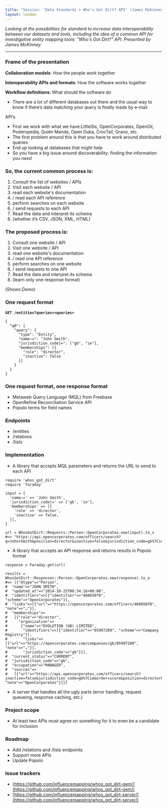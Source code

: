 ```yaml
---
title: "Session: 'Data Standards + Who's Got Dirt? API' (James McKinney)"
layout: london
---
```


_Looking at the possibilities for standard to increase data interoperability between our datasets and tools, including the idea of a common API for investigative entity mapping tools: "Who's Got Dirt?" API. Presented by James McKinney._

***

### Frame of the presentation

**Collaboration models**: How the people work together

**Interoperability APIs and formats**: How the software works together

**Workflow definitions**: What should the software do

* There are a lot of different databases out there and the usual way to know if there’s data matching your query is finally made by e-mail

API’s
* First we work with what we have:LittleSis, OpenCorporates, OpenOil, Poderopedia, Quién Manda, Open Duka, CrocTail, Grano, etc.
* The first problem around this is that you have to work around distributed queries
* End up looking at databases that might help
* So you have a big issue around discoverability: finding the information you _need_ 

### **So, the current common process is:**
1. Consult the list of websites / APIs
1. Visit each website / API
1. read each website's documentation
1. / read each API reference
1. perform searches on each website
1. / send requests to each API
1. Read the data and interpret its schema
1. (whether it’s CSV, JSON, XML, HTML)

### **The proposed process is:**
1. Consult one website / API
1. Visit one website / API
1. read one website's documentation
1. / read one API reference
1. perform searches on one website
1. / send requests to one API
1. Read the data and interpret its schema
1. (learn only one response format)

_(Shows Demo)_

### **One request format**
**`GET /entities?queries=<queries>`**

```
{
  "q0": {
    "query": {
      "type": "Entity",
      "name~=": "John Smith",
      "jurisdiction_code|=": ["gb", "ie"],
      "memberships": [{
        "role": "director",
        "inactive": false
      }]
    }
  }
}
```

### **One request format, one response format**
* Metaweb Query Language (MQL) from Freebase
* OpenRefine Reconciliation Service API
* Popolo terms for field names

### **Endpoints**
* /entities
* /relations
* /lists

### Implementation
* A library that accepts MQL parameters and returns the URL to send to each API

```
require 'whos_got_dirt'
require 'faraday'

input = {
  'name~=' => 'John Smith',
  'jurisdiction_code|=' => ['gb', 'ie'],
  'memberships' => [{
    'role' => 'director',
    'inactive' => false,
  }],
}

url = WhosGotDirt::Requests::Person::OpenCorporates.new(input).to_s
#=> "https://api.opencorporates.com/officers/search?q=John+Smith&position=director&inactive=false&jurisdiction_code=gb%7Cie&order=score"
```

* A library that accepts an API response and returns results in Popolo format

```
response = Faraday.get(url)

results = WhosGotDirt::Responses::Person::OpenCorporates.new(response).to_a
#=> [{"@type"=>"Person",
#  "name"=>"JOHN SMITH",
#  "updated_at"=>"2014-10-25T00:34:16+00:00",
#  "identifiers"=>[{"identifier"=>"46065070", "scheme"=>"OpenCorporates"}],
#  "links"=>[{"url"=>"https://opencorporates.com/officers/46065070", "note"=>"…"}],
#  "memberships"=>
#   [{"role"=>"director",
#     "organization"=>
#      {"name"=>"EVOLUTION (GB) LIMITED",
#       "identifiers"=>[{"identifier"=>"05997209", "scheme"=>"Company Registry"}],
#       "links"=>[{"url"=>"https://opencorporates.com/companies/gb/05997209", "note"=>"…"}],
#       "jurisdiction_code"=>"gb"}}],
#  "current_status"=>"CURRENT",
#  "jurisdiction_code"=>"gb",
#  "occupation"=>"MANAGER",
#  "sources"=>
#   [{"url"=>"https://api.opencorporates.com/officers/search?inactive=false&jurisdiction_code=gb%7Cie&order=score&position=director&q=John+Smith", “note"=>"OpenCorporates"}]}]
```

* A server that handles all the ugly parts (error handling, request queueing, response caching, etc.)

### Project scope
* At least two APIs must agree on something for it to even be a candidate for inclusion

### Roadmap
* Add /relations and /lists endpoints 
* Support more APIs
* Update Popolo

### Issue trackers
* [https://github.com/influencemapping/whos_got_dirt-gem/](https://github.com/influencemapping/whos_got_dirt-gem/)
* [https://github.com/influencemapping/whos_got_dirt-server/](https://github.com/influencemapping/whos_got_dirt-server/)
